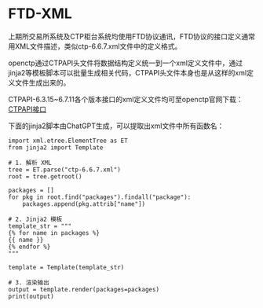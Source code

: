 # FTD-XML

上期所交易所系统及CTP柜台系统均使用FTD协议通讯，FTD协议的接口定义通常用XML文件描述，类似ctp-6.6.7.xml文件中的定义格式。

openctp通过CTPAPI头文件将数据结构定义统一到一个xml定义文件中，通过jinja2等模板脚本可以批量生成相关代码，CTPAPI头文件本身也是从这样的xml定义文件生成出来的。

CTPAPI-6.3.15~6.7.11各个版本接口的xml定义文件均可至openctp官网下载：[CTPAPI接口](http://openctp.cn/CTPAPI.html)

下面的jinja2脚本由ChatGPT生成，可以提取出xml文件中所有函数名：

```
import xml.etree.ElementTree as ET
from jinja2 import Template

# 1. 解析 XML
tree = ET.parse("ctp-6.6.7.xml")
root = tree.getroot()

packages = []
for pkg in root.find("packages").findall("package"):
    packages.append(pkg.attrib["name"])

# 2. Jinja2 模板
template_str = """
{% for name in packages %}
{{ name }}
{% endfor %}
"""

template = Template(template_str)

# 3. 渲染输出
output = template.render(packages=packages)
print(output)
```
